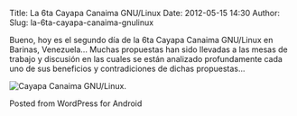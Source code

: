 Title: La 6ta Cayapa Canaima GNU/Linux
Date: 2012-05-15 14:30
Author:  
Slug: la-6ta-cayapa-canaima-gnulinux

Bueno, hoy es el segundo día de la 6ta Cayapa Canaima GNU/Linux en
Barinas, Venezuela... Muchas propuestas han sido llevadas a las mesas de
trabajo y discusión en las cuales se están analizado profundamente cada
uno de sus beneficios y contradiciones de dichas propuestas...

![Cayapa Canaima
GNU/Linux.](http://abr4xas.org/wp-content/uploads/wpid-C360_2012-05-15-09-12-26.jpg "Cayapa Canaima GNU/Linux.")

Posted from WordPress for Android
